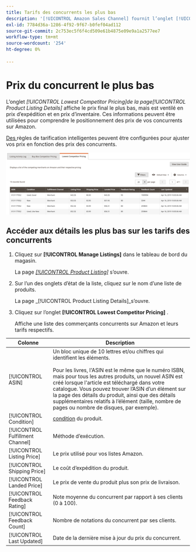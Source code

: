 ```yaml
---
title: Tarifs des concurrents les plus bas
description: '[!UICONTROL Amazon Sales Channel] fournit l’onglet [!UICONTROL Lowest Competitor Pricing] pour vous aider à comprendre le positionnement des prix de vos concurrents sur Amazon.'
exl-id: 7784d36a-1286-4f92-9f67-b0fef04ad112
source-git-commit: 2c753ec5f6f4cd509e61b4875e09e9a1a2577ee7
workflow-type: tm+mt
source-wordcount: '254'
ht-degree: 0%

---
```


# Prix du concurrent le plus bas

L’onglet _[!UICONTROL Lowest Competitor Pricing]_de la page_[!UICONTROL Product Listing Details]_ affiche le prix final le plus bas, mais est ventilé en prix d’expédition et en prix d’inventaire. Ces informations peuvent être utilisées pour comprendre le positionnement des prix de vos concurrents sur Amazon.

[Des ](./intelligent-repricing-rules.md) règles de tarification intelligentes peuvent être configurées pour ajuster vos prix en fonction des prix des concurrents.

![Prix du concurrent le plus bas](assets/amazon-listing-details-lowest-comp.png)

## Accéder aux détails les plus bas sur les tarifs des concurrents

1. Cliquez sur **[!UICONTROL Manage Listings]** dans le tableau de bord du magasin.

   La page [_[!UICONTROL Product Listing]_](./managing-product-listings.md) s’ouvre.

1. Sur l’un des onglets d’état de la liste, cliquez sur le nom d’une liste de produits.

   La page _[!UICONTROL Product Listing Details]_s’ouvre.

1. Cliquez sur l’onglet **[!UICONTROL Lowest Competitor Pricing]** .

   Affiche une liste des commerçants concurrents sur Amazon et leurs tarifs respectifs.

| Colonne | Description |
|---|---|
| [!UICONTROL ASIN] | Un bloc unique de 10 lettres et/ou chiffres qui identifient les éléments.<br><br>Pour les livres, l&#39;ASIN est le même que le numéro ISBN, mais pour tous les autres produits, un nouvel ASIN est créé lorsque l&#39;article est téléchargé dans votre catalogue. Vous pouvez trouver l’ASIN d’un élément sur la page des détails du produit, ainsi que des détails supplémentaires relatifs à l’élément (taille, nombre de pages ou nombre de disques, par exemple). |
| [!UICONTROL Condition] | [condition](./product-listing-condition.md) du produit. |
| [!UICONTROL Fulfillment Channel] | Méthode d’exécution. |
| [!UICONTROL Listing Price] | Le prix utilisé pour vos listes Amazon. |
| [!UICONTROL Shipping Price] | Le coût d’expédition du produit. |
| [!UICONTROL Landed Price] | Le prix de vente du produit plus son prix de livraison. |
| [!UICONTROL Feedback Rating] | Note moyenne du concurrent par rapport à ses clients (0 à 100). |
| [!UICONTROL Feedback Count] | Nombre de notations du concurrent par ses clients. |
| [!UICONTROL Last Updated] | Date de la dernière mise à jour du prix du concurrent. |
